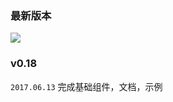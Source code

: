 ### 最新版本
<a href="https://github.com/chaogao/jsmod-pc-vue" target="_blank">
  <img src="https://img.shields.io/npm/v/jsmod-pc-vue.svg?style=flat-square">
</a>

### v0.18
`2017.06.13` 完成基础组件，文档，示例
